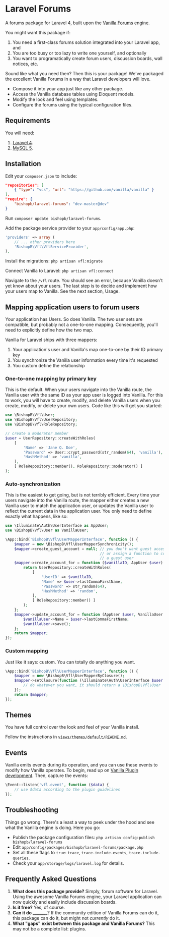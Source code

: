 # Laravel Forums

A forums package for Laravel 4, built upon the [Vanilla Forums](https://github.com/vanilla/vanilla) engine.

You might want this package if:
  1. You need a first-class forums solution integrated into your Laravel app, and
  2. You are too busy or too lazy to write one yourself, and optionally
  3. You want to programatically create forum users, discussion boards, wall notices, etc.

Sound like what you need then?  Then this is your package!  We've packaged the excellent Vanilla Forums in a way that Laravel developers will love.
  * Compose it into your app just like any other package.
  * Access the Vanilla database tables using Eloquent models.
  * Modify the look and feel using templates.
  * Configure the forums using the typical configuration files.

## Requirements
You will need:
 1. [Laravel 4](http://laravel.com).
 2. [MySQL 5](http://mysql.com).

## Installation
Edit your `composer.json` to include:
```json
"repositories": [
    { "type": "vcs", "url": "https://github.com/vanilla/vanilla" }
],
"require": {
    "bishopb/laravel-forums": "dev-master@dev"
}
```
Run `composer update bishopb/laravel-forums`.  

Add the package service provider to your `app/config/app.php`:
```php
'providers' => array (
    // ... other providers here
    'BishopB\Vfl\VflServiceProvider',
),
```

Install the migrations: `php artisan vfl:migrate`

Connect Vanilla to Laravel: `php artisan vfl:connect`

Navigate to the `/vfl` route.  You should see an error, because Vanilla doesn't yet know about your users.  The last step is to decide and implement how your users map to Vanilla.  See the next section, Usage.

## Mapping application users to forum users
Your application has Users.  So does Vanilla.  The two user sets are compatible, but probably not a one-to-one mapping.  Consequently, you'll need to explicitly define how the two map.

Vanilla for Laravel ships with three mappers:
 1. Your application's user and Vanilla's map one-to-one by their ID primary key
 2. You synchronize the Vanilla user information every time it's requested
 3. You custom define the relationship

### One-to-one mapping by primary key
This is the default.  When your users navigate into the Vanilla route, the Vanilla user with the same ID as your app user is logged into Vanilla.  For this to work, you will have to create, modify, and delete Vanilla users when you create, modify, or delete your own users.  Code like this will get you started:
```php
use \BishopB\Vfl\User;
use \BishopB\Vfl\UserRepository;
use \BishopB\Vfl\RoleRepository;

// create a moderator member
$user = UserRepository::createWithRoles(
    [
        'Name' => 'Jane Q. Doe',
        'Password' => User::crypt_password(str_random(64), 'vanilla'),
        'HashMethod' => 'vanilla',
    ],
    [ RoleRepository::member(), RoleRepository::moderator() ]
);

```
### Auto-synchronization
This is the easiest to get going, but is not terribly efficient. Every time your users navigate into the Vanilla route, the mapper either creates a new Vanilla user to match the application user, or updates the Vanilla user to reflect the current data in the application user. You only need to define exactly what happens, like so:
```php
use \Illuminate\Auth\UserInterface as AppUser;
use \BishopB\Vfl\User as VanillaUser;

\App::bind('BishopB\Vfl\UserMapperInterface', function () {
    $mapper = new \BishopB\Vfl\UserMapperSynchronicity();
    $mapper->create_guest_account = null; // you don't want guest access
                                          // or assign a function to create
                                          // a guest user
    $mapper->create_account_for = function ($vanillaID, AppUser $user) {
        return UserRepository::createWithRoles(
            [
                'UserID' => $vanillaID,
                'Name' => $user->lastCommaFirstName,
                'Password' => str_random(64),
                'HashMethod' => 'random',
            ],
            [ RoleRepository::member() ]
        );
    };
    $mapper->update_account_for = function (AppUser $user, VanillaUser $vanillaUser) {
        $vanillaUser->Name = $user->lastCommaFirstName;
        $vanillaUser->save();
    };
    return $mapper;
});
```

### Custom mapping
Just like it says: custom.  You can totally do anything you want.
```php
\App::bind('BishopB\Vfl\UserMapperInterface', function () {
    $mapper = new \BishopB\Vfl\UserMapperByClosure();
    $mapper->setClosure(function (\Illuminate\Auth\UserInterface $user = null) {
        // do whatever you want, it should return a \BishopB\Vfl\User
    });
    return $mapper;
});
```

## Themes
You have full control over the look and feel of your Vanilla install.

Follow the instructions in [`views/themes/default/README.md`](views/themes/default/README.md).

## Events
Vanilla emits events during its operation, and you can use these events to modify how Vanilla operates.  To begin, read up on [Vanilla Plugin development](http://vanillaforums.org/docs/pluginquickstart).  Then, capture the events:
```php
\Event::listen('vfl.event', function ($data) {
    // use $data according to the plugin guidelines
});
```

## Troubleshooting
Things go wrong.  There's a least a way to peek under the hood and see what the Vanilla engine is doing.  Here you go:

  * Publish the package configuration files: `php artisan config:publish bishopb/laravel-forums`
  * Edit `app/config/packages/bishopb/laravel-forums/package.php`
  * Set all these flags to `true`: `trace`, `trace-include-events`, `trace-include-queries`.
  * Check your `app/storage/logs/laravel.log` for details.

## Frequently Asked Questions
1. **What does this package provide?**  Simply, forum software for Laravel.  Using the awesome Vanilla Forums engine, your Laravel application can now quickly and easily include discussion boards.
2. **Is it free?** Yes, of course.
3. **Can it do _______**?  If the community edition of Vanilla Forums can do it, this package can do it, but might not *currently* do it.
4. **What "gaps" exist between this package and Vanilla Forums?**  This may not be a complete list: plugins.
